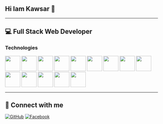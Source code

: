 ## Hi Iam Kawsar 👋

---

## 💻 Full Stack Web Developer

### Technologies
<img src="https://cdn.jsdelivr.net/gh/devicons/devicon/icons/html5/html5-original.svg" width="50" height="50" />
<img src="https://cdn.jsdelivr.net/gh/devicons/devicon/icons/css3/css3-original.svg" width="50" height="50" />
<img src="https://cdn.jsdelivr.net/gh/devicons/devicon/icons/bootstrap/bootstrap-plain.svg" width="50" height="50" />
<img src="https://cdn.jsdelivr.net/gh/devicons/devicon/icons/tailwindcss/tailwindcss-original.svg" width="50" height="50" />
<img src="https://cdn.jsdelivr.net/gh/devicons/devicon/icons/javascript/javascript-original.svg" width="50" height="50" />
<img src="https://cdn.jsdelivr.net/gh/devicons/devicon/icons/react/react-original.svg" width="50" height="50" />
<img src="https://cdn.jsdelivr.net/gh/devicons/devicon/icons/nextjs/nextjs-original.svg" width="50" height="50" />
<img src="https://cdn.jsdelivr.net/gh/devicons/devicon/icons/nodejs/nodejs-original.svg" width="50" height="50" />
<img src="https://cdn.jsdelivr.net/gh/devicons/devicon/icons/express/express-original.svg" width="50" height="50" />
<img src="https://cdn.jsdelivr.net/gh/devicons/devicon/icons/mongodb/mongodb-original.svg" width="50" height="50" />
<img src="https://cdn.jsdelivr.net/gh/devicons/devicon/icons/amazonwebservices/amazonwebservices-original.svg" width="50" height="50" />
<img src="https://cdn.jsdelivr.net/gh/devicons/devicon/icons/linux/linux-original.svg" width="50" height="50" />
<img src="https://cdn.jsdelivr.net/gh/devicons/devicon/icons/vercel/vercel-original.svg" width="50" height="50" />
<img src="https://cdn.jsdelivr.net/gh/devicons/devicon/icons/netlify/netlify-original.svg" width="50" height="50" />

---

## 🔗 Connect with me
[![GitHub](https://img.shields.io/badge/GitHub-100000?style=for-the-badge&logo=github)](https://github.com/kawsar9990)
[![Facebook](https://img.shields.io/badge/Facebook-1877F2?style=for-the-badge&logo=facebook)](https://facebook.com/kawsar9990)
